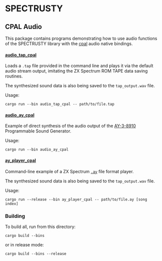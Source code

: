 SPECTRUSTY
==========

CPAL Audio
----------

This package contains programs demonstrating how to use audio functions of the SPECTRUSTY library with the [cpal](https://crates.io/crates/cpal) audio native bindings.

#### [audio_tap_cpal](src/bin/audio_tap_cpal.rs)

Loads a `.tap` file provided in the command line and plays it via the default audio stream output, imitating the ZX Spectrum ROM TAPE data saving routines.

The synthesized sound data is also being saved to the `tap_output.wav` file.

Usage:

```
cargo run --bin audio_tap_cpal -- path/to/file.tap
```


#### [audio_ay_cpal](src/bin/audio_ay_cpal.rs)

Example of direct synthesis of the audio output of the [AY-3-8910](https://pl.wikipedia.org/wiki/General_Instrument_AY-3-8910) Programmable Sound Generator.

Usage:

```
cargo run --bin audio_ay_cpal
```


#### [ay_player_cpal](src/bin/ay_player_cpal.rs)

Command-line example of a ZX Spectrum [`.ay`](https://worldofspectrum.org/projectay/gdmusic.htm) file format player.

The synthesized sound data is also being saved to the `tap_output.wav` file.

Usage:

```
cargo run --release --bin ay_player_cpal -- path/to/file.ay [song index]
```


### Building

To build all, run from this directory:

```
cargo build --bins
```

or in release mode:

```
cargo build --bins --release
```
